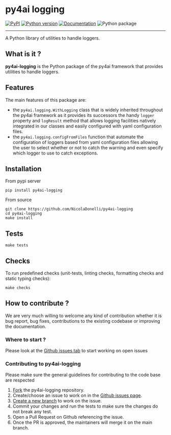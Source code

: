 py4ai logging
====

[![PyPI](https://img.shields.io/pypi/v/py4ai-logging.svg)](https://pypi.python.org/pypi/py4ai-logging)
[![Python version](https://img.shields.io/badge/python-3.7+-blue.svg)](https://pypi.python.org/pypi/py4ai-logging)
[![Documentation](https://img.shields.io/badge/docs-latest-brightgreen.svg)](https://py4ai.github.io/py4ai-logging/)
![Python package](https://github.com/NicolaDonelli/py4ai-logging/workflows/CI%20-%20Build%20and%20Test/badge.svg)

--------------------------------------------------------------------------------


A Python library of utilities to handle loggers. 


## What is it ?
**py4ai-logging** is the Python package of the py4ai framework that provides utilities to handle loggers. 

## Features
The main features of this package are:
* the `py4ai.logging.WithLogging` class that is widely inherited throughout the py4ai framework as it provides its 
successors the handy `logger` property and `logResult` method that allows logging facilities natively integrated in 
our classes and easily configured with yaml configuration files.
* the `py4ai.logging.configFromFiles` function that automate the configuration of loggers based from yaml configuration 
files allowing the user to select whether or not to catch the warning and even specify which logger to use to catch 
exceptions. 

## Installation
From pypi server
```
pip install py4ai-logging
```

From source
```
git clone https://github.com/NicolaDonelli/py4ai-logging
cd py4ai-logging
make install
```

## Tests 
```
make tests
```

## Checks 
To run predefined checks (unit-tests, linting checks, formatting checks and static typing checks):
```
make checks
```

## How to contribute ? 

We are very much willing to welcome any kind of contribution whether it is bug report, bug fixes, contributions to the 
existing codebase or improving the documentation. 

### Where to start ? 
Please look at the [Github issues tab](https://github.com/NicolaDonelli/py4ai-logging/issues) to start working on open 
issues 

### Contributing to py4ai-logging 
Please make sure the general guidelines for contributing to the code base are respected
1. [Fork](https://docs.github.com/en/get-started/quickstart/contributing-to-projects) the py4ai-logging repository. 
2. Create/choose an issue to work on in the [Github issues page](https://github.com/NicolaDonelli/py4ai-logging/issues). 
3. [Create a new branch](https://docs.github.com/en/get-started/quickstart/github-flow) to work on the issue. 
4. Commit your changes and run the tests to make sure the changes do not break any test. 
5. Open a Pull Request on Github referencing the issue.
6. Once the PR is approved, the maintainers will merge it on the main branch.